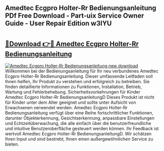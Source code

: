 ## Amedtec Ecgpro Holter-Rr Bedienungsanleitung PDf Free Download - Part-uix Service Owner Guide - User Repair Edition w3IYU

# <h2><a href="http://df0l8c.blite.top/?on=Amedtec+Ecgpro+Holter-Rr+Bedienungsanleitung">🔗Download 👉🔴 Amedtec Ecgpro Holter-Rr Bedienungsanleitung</a></h2>

[![Amedtec Ecgpro Holter-Rr Bedienungsanleitung new download](https://i.imgur.com/lujVjoI.png)](http://df0l8c.blite.top/?on=Amedtec+Ecgpro+Holter-Rr+Bedienungsanleitung)
Willkommen bei der Bedienungsanleitung für Ihr neu verbundenes Amedtec Ecgpro Holter-Rr Bedienungsanleitung. Dieser umfassende Leitfaden soll Ihnen helfen, Ihr Produkt zu verstehen und erfolgreich zu betreiben. Sie finden detaillierte Informationen zu Funktionen, Installation, Betrieb, Wartung und Fehlerbehebung. Sicherheitsvorkehrungen für Kinder Amedtec Ecgpro Holter-Rr BedienungsanleitungD Dieses Produkt ist nicht für Kinder unter dem Alter geeignet und sollte unter Aufsicht von Erwachsenen verwendet werden. Amedtec Ecgpro Holter-Rr Bedienungsanleitung verfügt über eine Reihe fortschrittlicher Funktionen, darunter Objekterkennung, Gesichtserkennung, anpassbare Einstellungen und Echtzeitüberwachung, die alle einfach über die benutzerfreundliche und intuitive Benutzeroberfläche gesteuert werden können. Ihr Feedback ist wertvoll Amedtec Ecgpro Holter-Rr BedienungsanleitungD. Wir schätzen Ihren Input und sind bestrebt, Ihnen einen außergewöhnlichen Service zu bieten.
